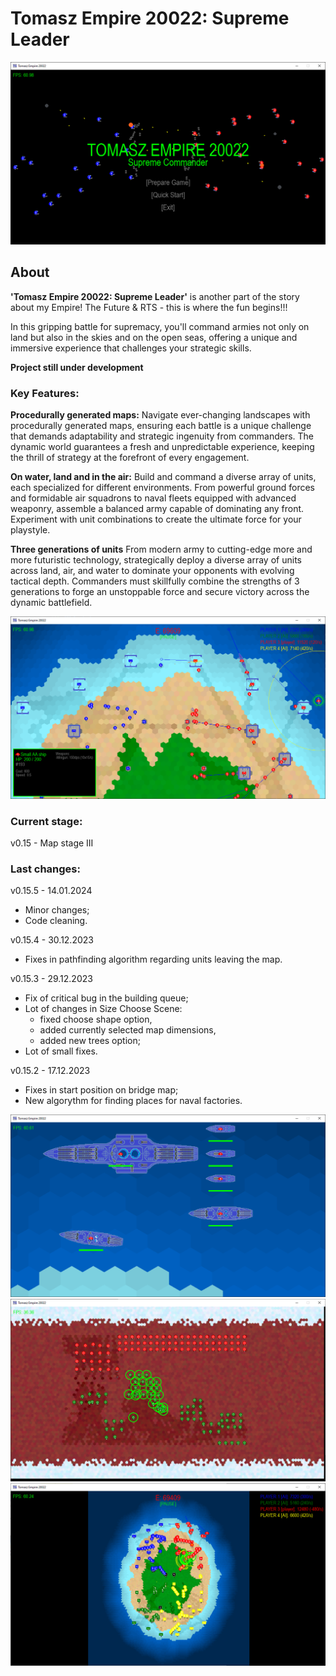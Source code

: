 # Tomasz Empire 20022: Supreme Leader

<p align="center">
  <img src="screens/screenshot4_20240114.png" alt="Tomasz Empire 20022">
</p>

## About
**'Tomasz Empire 20022: Supreme Leader'** is another part of the story about my Empire! The Future &amp; RTS - this is where the fun begins!!! 

In this gripping battle for supremacy, you'll command armies not only on land but also in the skies and on the open seas, offering a unique and immersive experience that challenges your strategic skills.

**Project still under development**

### Key Features:

**Procedurally generated maps:**
Navigate ever-changing landscapes with procedurally generated maps, ensuring each battle is a unique challenge that demands adaptability and strategic ingenuity from commanders. The dynamic world guarantees a fresh and unpredictable experience, keeping the thrill of strategy at the forefront of every engagement.

**On water, land and in the air:**
Build and command a diverse array of units, each specialized for different environments. From powerful ground forces and formidable air squadrons to naval fleets equipped with advanced weaponry, assemble a balanced army capable of dominating any front. Experiment with unit combinations to create the ultimate force for your playstyle.

**Three generations of units**
From modern army to cutting-edge more and more futuristic technology, strategically deploy a diverse array of units across land, air, and water to dominate your opponents with evolving tactical depth. Commanders must skillfully combine the strengths of 3 generations to forge an unstoppable force and secure victory across the dynamic battlefield.

<p align="center">
  <img src="screens/screenshot5_20240114.png" alt="Tomasz Empire 20022 - Gameplay">
</p>

### Current stage:
v0.15 - Map stage III

### Last changes:
v0.15.5 - 14.01.2024
* Minor changes;
* Code cleaning.

v0.15.4 - 30.12.2023
* Fixes in pathfinding algorithm regarding units leaving the map.

v0.15.3 - 29.12.2023
* Fix of critical bug in the building queue;
* Lot of changes in Size Choose Scene:
    * fixed choose shape option,
    * added currently selected map dimensions,
    * added new trees option;  
* Lot of small fixes.

v0.15.2 - 17.12.2023
* Fixes in start position on bridge map;
* New algorythm for finding places for naval factories.


<p align="center">
  <img src="screens/screenshot2_20230115.png" alt="Tomasz Empire 20022 - Fleet">
  <br />
  <img src="screens/screenshot3_20230115.png" alt="Tomasz Empire 20022 - Mars poles Map">
  <br />
  <img src="screens/screenshot6_20240114.png" alt="Tomasz Empire 20022 - Island">
</p>

